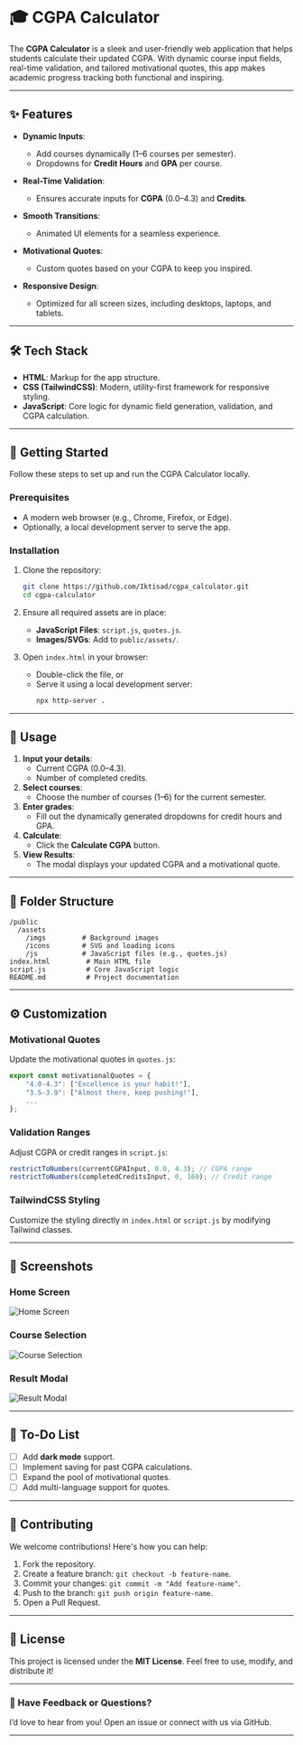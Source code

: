 # 🎓 CGPA Calculator

The **CGPA Calculator** is a sleek and user-friendly web application that helps students calculate their updated CGPA. With dynamic course input fields, real-time validation, and tailored motivational quotes, this app makes academic progress tracking both functional and inspiring.

---

## ✨ Features

- **Dynamic Inputs**: 
  - Add courses dynamically (1–6 courses per semester).
  - Dropdowns for **Credit Hours** and **GPA** per course.

- **Real-Time Validation**: 
  - Ensures accurate inputs for **CGPA** (0.0–4.3) and **Credits**.

- **Smooth Transitions**:
  - Animated UI elements for a seamless experience.

- **Motivational Quotes**:
  - Custom quotes based on your CGPA to keep you inspired.

- **Responsive Design**:
  - Optimized for all screen sizes, including desktops, laptops, and tablets.

---

## 🛠️ Tech Stack

- **HTML**: Markup for the app structure.
- **CSS (TailwindCSS)**: Modern, utility-first framework for responsive styling.
- **JavaScript**: Core logic for dynamic field generation, validation, and CGPA calculation.

---

## 🚀 Getting Started

Follow these steps to set up and run the CGPA Calculator locally.

### Prerequisites

- A modern web browser (e.g., Chrome, Firefox, or Edge).
- Optionally, a local development server to serve the app.

### Installation

1. Clone the repository:
   ```bash
   git clone https://github.com/Iktisad/cgpa_calculator.git
   cd cgpa-calculator
   ```
2. Ensure all required assets are in place:
   - **JavaScript Files**: `script.js`, `quotes.js`.
   - **Images/SVGs**: Add to `public/assets/`.

3. Open `index.html` in your browser:
   - Double-click the file, or
   - Serve it using a local development server:
     ```bash
     npx http-server .
     ```

---

## 📖 Usage

1. **Input your details**:
   - Current CGPA (0.0–4.3).
   - Number of completed credits.
2. **Select courses**:
   - Choose the number of courses (1–6) for the current semester.
3. **Enter grades**:
   - Fill out the dynamically generated dropdowns for credit hours and GPA.
4. **Calculate**:
   - Click the **Calculate CGPA** button.
5. **View Results**:
   - The modal displays your updated CGPA and a motivational quote.

---

## 📂 Folder Structure

```
/public
  /assets
    /imgs         # Background images
    /icons        # SVG and loading icons
    /js           # JavaScript files (e.g., quotes.js)
index.html         # Main HTML file
script.js          # Core JavaScript logic
README.md          # Project documentation
```

---

## ⚙️ Customization

### Motivational Quotes
Update the motivational quotes in `quotes.js`:
```javascript
export const motivationalQuotes = {
    "4.0-4.3": ["Excellence is your habit!"],
    "3.5-3.9": ["Almost there, keep pushing!"],
    ...
};
```

### Validation Ranges
Adjust CGPA or credit ranges in `script.js`:
```javascript
restrictToNumbers(currentCGPAInput, 0.0, 4.3); // CGPA range
restrictToNumbers(completedCreditsInput, 0, 160); // Credit range
```

### TailwindCSS Styling
Customize the styling directly in `index.html` or `script.js` by modifying Tailwind classes.

---

## 🌟 Screenshots

### Home Screen
![Home Screen](./screenshots/home.png)

### Course Selection
![Course Selection](./screenshots/selection.png)

### Result Modal
![Result Modal](./screenshots/modal.png)

---

## 🎯 To-Do List

- [ ] Add **dark mode** support.
- [ ] Implement saving for past CGPA calculations.
- [ ] Expand the pool of motivational quotes.
- [ ] Add multi-language support for quotes.

---

## 🤝 Contributing

We welcome contributions! Here's how you can help:
1. Fork the repository.
2. Create a feature branch: `git checkout -b feature-name`.
3. Commit your changes: `git commit -m "Add feature-name"`.
4. Push to the branch: `git push origin feature-name`.
5. Open a Pull Request.

---

## 📜 License

This project is licensed under the **MIT License**. Feel free to use, modify, and distribute it!

---

### 💬 Have Feedback or Questions?

I’d love to hear from you! Open an issue or connect with us via GitHub.

---
